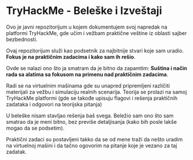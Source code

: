 # TryHackMe - Beleške i Izveštaji

 Ovo je javni repozitorijum u kojem dokumentujem svoj napredak na platformi TryHackMe, gde učim i vežbam praktične veštine iz oblasti sajber bezbednosti.  
 
 Ovaj repozitorijum služi kao podsetnik za najbitnije stvari koje sam uradio. **Fokus je na praktičnim zadacima i kako sam ih rešio**.  

 Ovde se nalazi ono što ja smatram da je bitno da zapamtim: **Suština i način rada sa alatima sa fokusom na primenu nad praktičnim zadacima**.  

 Radi se na virtuelnim mašinama gde su unapred pripremljeni različiti materijali za vežbu i simulaciju realnih scenarija. Teorija se prolazi na samoj TryHackMe platformi (gde se takođe upisuju flagovi i rešenja praktičnih zadataka i odgovori na teorijska pitanja)  

U beleške nisam stavljao rešenja baš svega. Beležio sam ono što sam smatrao da je meni bitno, bez previše detaljisanja (kako bih posle lakše mogao da se podsetim).  

Praktični zadaci su postavljeni takko da se od mene traži da nešto uradim na virtuelnoj mašini i da tačno ogovorim na pitanje koje je vezano za taj zadatak.  
